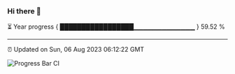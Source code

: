 ### Hi there 👋

⏳ Year progress { █████████████████▁▁▁▁▁▁▁▁▁▁▁▁▁ } 59.52 %

---

⏰ Updated on Sun, 06 Aug 2023 06:12:22 GMT

![Progress Bar CI](https://github.com/liununu/liununu/workflows/Progress%20Bar%20CI/badge.svg)
